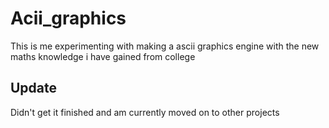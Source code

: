# Acii_graphics
This is me experimenting with making a ascii graphics engine with the new maths knowledge i have gained from college

## Update
Didn't get it finished and am currently moved on to other projects
